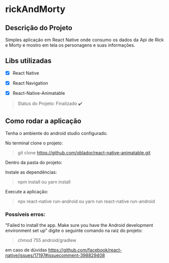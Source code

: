 # rickAndMorty

## Descrição do Projeto

<p align="justify">Simples aplicação em React Native onde consumo os dados da Api de Rick e Morty e mostro em tela os personagens e suas informações.</p>

## Libs utilizadas 
- [X] React Native
- [X] React Navigation
- [X] React-Native-Animatable


> Status do Projeto: Finalizado :heavy_check_mark:


## Como rodar a aplicação

Tenha o ambiente do android studio configurado.

No terminal clone o projeto:
> git clone https://github.com/oblador/react-native-animatable.git

Dentro da pasta do projeto:

Instale as dependências:
> npm install ou yarn install

Execute a aplicação:
> npx react-native run-android ou yarn run react-native run-android


### Possíveis erros:

"Failed to install the app. Make sure you have the Android development environment set up" digite o seguinte comando na raiz do projeto:

> chmod 755 android/gradlew

em caso de dúvidas https://github.com/facebook/react-native/issues/17197#issuecomment-398829408
